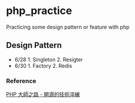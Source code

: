 # php_practice
Practicing some design pattern or feature with php

## Design Pattern 

* 6/28 1. Singleton 2. Resigter
* 6/30 1. Factory 2. Redis

### Reference
[PHP 大師之路 - 開源的技術淬練](https://ithelp.ithome.com.tw/users/20111119/ironman/3269)